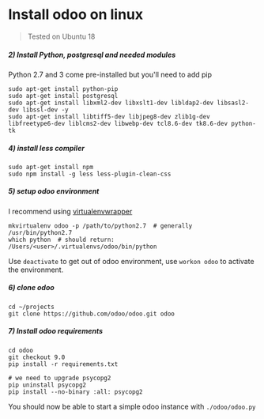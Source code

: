 # Install odoo on linux

> Tested on Ubuntu 18


##### 2) Install Python, postgresql and needed modules

Python 2.7 and 3 come pre-installed  but you'll need to add pip

```
sudo apt-get install python-pip
sudo apt-get install postgresql
sudo apt-get install libxml2-dev libxslt1-dev libldap2-dev libsasl2-dev libssl-dev -y
sudo apt-get install libtiff5-dev libjpeg8-dev zlib1g-dev libfreetype6-dev liblcms2-dev libwebp-dev tcl8.6-dev tk8.6-dev python-tk
```


##### 4) install less compiler

```
sudo apt-get install npm
sudo npm install -g less less-plugin-clean-css
```

##### 5) setup odoo environment

I recommend using [virtualenvwrapper](http://virtualenvwrapper.readthedocs.io/en/latest/index.html)

```
mkvirtualenv odoo -p /path/to/python2.7  # generally /usr/bin/python2.7
which python  # should return:
/Users/<user>/.virtualenvs/odoo/bin/python
```
Use `deactivate` to get out of odoo environment, use `workon odoo` to activate the environment.

##### 6) clone odoo

```
cd ~/projects
git clone https://github.com/odoo/odoo.git odoo
```

##### 7) Install odoo requirements

```
cd odoo
git checkout 9.0
pip install -r requirements.txt

# we need to upgrade psycopg2
pip uninstall psycopg2
pip install --no-binary :all: psycopg2
```

You should now be able to start a simple odoo instance with `./odoo/odoo.py`

